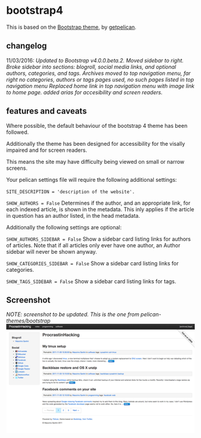 # bootstrap4 #

This is based on the [Bootstrap theme](https://github.com/pelican-themes/bootstrap "Bootstrap"), by [getpelican](https://github.com/getpelican).

## changelog ##

11/03/2016:
*Updated to Bootstrap v4.0.0.beta.2.*
*Moved sidebar to right.*
*Broke sidebar into sections: blogroll, social media links, and optional authors, categories, and tags.*
*Archives moved to top navigation menu, far right*
*no categories, authors or tags pages used, no such pages listed in top navigation menu*
*Replaced home link in top navigation menu with image link to home page.*
*added arias for accesibility and screen readers.*


## features and caveats ##

Where possible, the default behaviour of the bootstrap 4 theme has been followed.

Additionally the theme has been designed for accessibility for the visally impaired and for screen readers.

This means the site may have difficulty being viewed on small or narrow screens.

Your pelican settings file will require the following additional settings:

`SITE_DESCRIPTION = 'description of the website'.`

`SHOW_AUTHORS = False`
Determines if the author, and an appropriate link, for each indexed article, is shown in the metadata. 
This inly applies if the article in question has an author listed, in the head metadata.


Additionally the following settings are optional:

`SHOW_AUTHORS_SIDEBAR = False`
Show a sidebar card listing links for authors of articles.
Note that if all articles only ever have one author, an Author sidebar will never be shown anyway.

`SHOW_CATEGORIES_SIDEBAR = False`
Show a sidebar card listing links for categories.

`SHOW_TAGS_SIDEBAR = False`
Show a sidebar card listing links for tags.


## Screenshot ##

*NOTE: screenshot to be updated. This is the one from pelican-themes/bootstrap*
![screenshot](screenshot.png)
